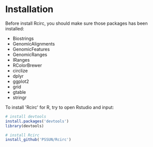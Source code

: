# Installation
Before install Rcirc, you should make sure those packages has been installed:

 - Biostrings
 - GenomicAlignments
 - GenomicFeatures
 - GenomicRanges
 - IRanges
 - RColorBrewer
 - circlize
 - dplyr
 - ggplot2
 - grid
 - gtable
 - stringr


To install 'Rcirc' for R, try to open Rstudio and input:
```R
# install devtools
install.packages('devtools')
library(devtools)  

# install Rcirc
install_github('PSSUN/Rcirc')
```
